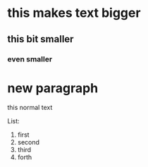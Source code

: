 # this makes text bigger
## this bit smaller 
### even smaller 

# new paragraph 
this normal text 

List: 
1. first
2. second
3. third
4. forth

